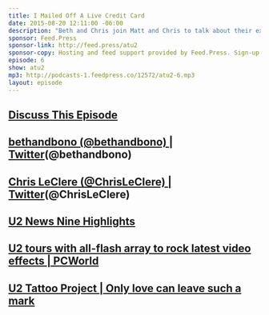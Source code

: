 ```yaml
---
title: I Mailed Off A Live Credit Card
date: 2015-08-20 12:11:00 -06:00
description: "Beth and Chris join Matt and Chris to talk about their experience seeing 15 shows on the first leg of the U2ie tour. We also answer a bunch of #askatu2 questions and also cover the MSG scalper ticket story."
sponsor: Feed.Press
sponsor-link: http://feed.press/atu2
sponsor-copy: Hosting and feed support provided by Feed.Press. Sign-up today and try FeedPress on a 14 day trial (no contracts or commitments). Use promo code "atu2" during checkout to get 10% off your first year.
episode: 6
show: atu2
mp3: http://podcasts-1.feedpress.co/12572/atu2-6.mp3
layout: episode
---
```


## [Discuss This Episode](https://www.reddit.com/r/Goodstuff_fm/comments/3hr89e/the_atu2_podcast_6_i_mailed_off_a_live_credit_card/)

## [bethandbono (@bethandbono) | Twitter](https://twitter.com/bethandbono)(@bethandbono)

## [Chris LeClere (@ChrisLeClere) | Twitter](https://twitter.com/chrisleclere)(@ChrisLeClere)

## [U2  News  Nine Highlights](http://www.u2.com/news/title/nine)

## [U2 tours with all-flash array to rock latest video effects | PCWorld](http://www.pcworld.com/article/2949772/u2-tours-with-allflash-array-to-rock-latest-video-effects.html)

## [U2 Tattoo Project | Only love can leave such a mark](http://u2tattooproject.com/)
